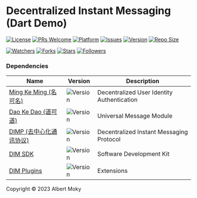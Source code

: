 # Decentralized Instant Messaging (Dart Demo)

[![License](https://img.shields.io/github/license/dimchat/demo-dart)](https://github.com/dimchat/demo-dart/blob/master/LICENSE)
[![PRs Welcome](https://img.shields.io/badge/PRs-welcome-brightgreen.svg)](https://github.com/dimchat/demo-dart/pulls)
[![Platform](https://img.shields.io/badge/Platform-Dart%203-brightgreen.svg)](https://github.com/dimchat/demo-dart/wiki)
[![Issues](https://img.shields.io/github/issues/dimchat/demo-dart)](https://github.com/dimchat/demo-dart/issues)
[![Version](https://img.shields.io/github/tag/dimchat/demo-dart)](https://github.com/dimchat/demo-dart/tags)
[![Repo Size](https://img.shields.io/github/repo-size/dimchat/demo-dart)](https://github.com/dimchat/demo-dart/archive/refs/heads/main.zip)

[![Watchers](https://img.shields.io/github/watchers/dimchat/demo-dart)](https://github.com/dimchat/demo-dart/watchers)
[![Forks](https://img.shields.io/github/forks/dimchat/demo-dart)](https://github.com/dimchat/demo-dart/forks)
[![Stars](https://img.shields.io/github/stars/dimchat/demo-dart)](https://github.com/dimchat/demo-dart/stargazers)
[![Followers](https://img.shields.io/github/followers/dimchat)](https://github.com/orgs/dimchat/followers)

### Dependencies

| Name | Version | Description |
|------|---------|-------------|
| [Ming Ke Ming (名可名)](https://pub.dev/packages/mkm) | ![Version](https://img.shields.io/github/tag/dimchat/mkm-dart) | Decentralized User Identity Authentication |
| [Dao Ke Dao (道可道)](https://pub.dev/packages/dkd) | ![Version](https://img.shields.io/github/tag/dimchat/dkd-dart) | Universal Message Module |
| [DIMP (去中心化通讯协议)](https://pub.dev/packages/dimp) | ![Version](https://img.shields.io/github/tag/dimchat/core-dart) | Decentralized Instant Messaging Protocol |
| [DIM SDK](https://pub.dev/packages/dimsdk) | ![Version](https://img.shields.io/github/tag/dimchat/sdk-dart) | Software Development Kit |
| [DIM Plugins](https://pub.dev/packages/dim_plugins) | ![Version](https://img.shields.io/github/tag/dimchat/sdk-dart) | Extensions |

Copyright &copy; 2023 Albert Moky
